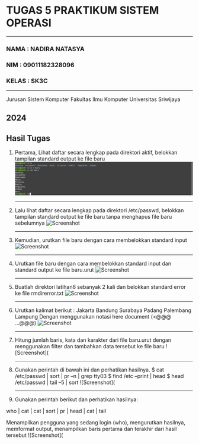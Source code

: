 # TUGAS 5 PRAKTIKUM SISTEM OPERASI
---
### NAMA : NADIRA NATASYA
### NIM : 09011182328096
### KELAS : SK3C
---
Jurusan Sistem Komputer
Fakultas Ilmu Komputer 
Universitas Sriwijaya

2024
---


## Hasil Tugas

1. Pertama, Lihat daftar secara lengkap pada direktori aktif, belokkan tampilan standard output ke file baru
   ![Screenshot](https://github.com/NADIRANTS/SISTEM-OPERASI/blob/main/File%20Tugas%205/VirtualBox_NADIRA%20NATASYA_19_09_2024_07_35_20.png)

   ---

2. Lalu lihat daftar secara lengkap pada direktori /etc/passwd, belokkan tampilan standard output ke file baru tanpa menghapus file baru sebelumnya
     ![Screenshot]()

   ---

3. Kemudian, urutkan file baru dengan cara membelokkan standard input
     ![Screenshot]()

   ---

4. Urutkan file baru dengan cara membelokkan standard input dan standard output ke file baru.urut
     ![Screenshot]()

   ---

 5. Buatlah direktori latihan6 sebanyak 2 kali dan belokkan standard error ke file rmdirerror.txt
     ![Screenshot]()

    ---

6. Urutkan kalimat berikut : Jakarta Bandung Surabaya Padang Palembang Lampung Dengan menggunakan notasi here document (<@@@ ...@@@)
     ![Screenshot]()

   ---

7. Hitung jumlah baris, kata dan karakter dari file baru.urut dengan menggunakan filter dan tambahkan data tersebut ke file baru
     ![Screenshot](

   ---

8. Gunakan perintah di bawah ini dan perhatikan hasilnya. $ cat /etc/passwd | sort | pr –n | grep tty03 $ find /etc –print | head $ head /etc/passwd | tail –5 | sort
     ![Screenshot](

   ---

9. Gunakan perintah berikut dan perhatikan hasilnya:

who | cat | cat | sort | pr | head | cat | tail

Menampilkan pengguna yang sedang login (who), mengurutkan hasilnya, memformat output, menampilkan baris pertama dan terakhir dari hasil tersebut
     ![Screenshot](
